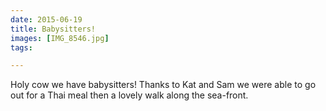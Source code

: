 ```yaml
---
date: 2015-06-19
title: Babysitters!
images: [IMG_8546.jpg]
tags:

---
```

Holy cow we have babysitters! Thanks to Kat and Sam we were able to go out for a Thai meal then a lovely walk along the sea-front. 